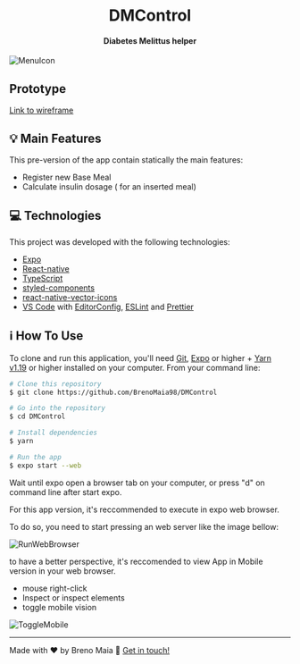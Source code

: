 <h1 align="center">
    DMControl
</h1>

<h4 align="center">
  Diabetes Melittus helper
</h4>

![MenuIcon](https://github.com/BrenoMaia98/DMControl/blob/Bug%2FIconFix/README%20Images/MenuOptions.png)


## 	Prototype

[Link to wireframe](https://whimsical.com/T65fx24u5Q9WQV87kLjU7J)

## :bulb:	Main Features
This pre-version of the app contain statically the main features:
 - Register new Base Meal
 - Calculate insulin dosage ( for an inserted meal)


## :computer: Technologies

This project was developed with the following technologies:

-  [Expo][expo]
-  [React-native](https://reactnative.dev/)
-  [TypeScript](https://www.typescriptlang.org/)
-  [styled-components](https://styled-components.com/)
-  [react-native-vector-icons](https://oblador.github.io/react-native-vector-icons/)
-  [VS Code][vc] with [EditorConfig][vceditconfig], [ESLint][vceslint] and [Prettier][prettier]

## :information_source: How To Use

To clone and run this application, you'll need [Git](https://git-scm.com), [Expo][] or higher + [Yarn v1.19][yarn] or higher installed on your computer. From your command line:

```bash
# Clone this repository
$ git clone https://github.com/BrenoMaia98/DMControl

# Go into the repository
$ cd DMControl

# Install dependencies
$ yarn

# Run the app
$ expo start --web
```
Wait until expo open a browser tab on your computer, or press "d" on command line after start expo.

For this app version, it's reccommended to execute in expo web browser. 

To do so, you need to start pressing an web server like the image bellow:

![RunWebBrowser](https://github.com/BrenoMaia98/DMControl/blob/Bug%2FIconFix/README%20Images/RunInWebBrowser.png)

to have a better perspective, it's reccomended to view App in Mobile version in your web browser. 

  - mouse right-click
  - Inspect or inspect elements
  - toggle mobile vision 
  
![ToggleMobile](https://github.com/BrenoMaia98/DMControl/blob/Bug%2FIconFix/README%20Images/ActivateMabileVision.png)
  
---

Made with ♥ by Breno Maia :wave: [Get in touch!](https://www.linkedin.com/in/breno-maia-360240171/)

[yarn]: https://yarnpkg.com/
[expo]: https://expo.io/
[vc]: https://code.visualstudio.com/
[vceditconfig]: https://marketplace.visualstudio.com/items?itemName=EditorConfig.EditorConfig
[vceslint]: https://marketplace.visualstudio.com/items?itemName=dbaeumer.vscode-eslint
[prettier]: https://marketplace.visualstudio.com/items?itemName=SimonSiefke.prettier-vscode
